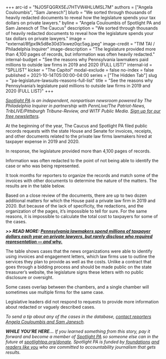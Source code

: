 +++
arc-id = "NJO5FQGRX5EJ7HTVW4HLUMSL7M"
authors = ["Angela Couloumbis", "Sam Janesch"]
blurb = "We sorted through thousands of heavily redacted documents to reveal how the legislature spends your tax dollars on private lawyers."
byline = "Angela Couloumbis of Spotlight PA and Sam Janesch of The Caucus"
description = "We sorted through thousands of heavily redacted documents to reveal how the legislature spends your tax dollars on private lawyers."
image = "external/8fjpx9k5d8e30d31xwez0qc5ag.jpeg"
image-credit = "TIM TAI / Philadelphia Inquirer"
image-description = "The legislature provided more than 4,100 pages of records, but information was often heavily redacted."
internal-budget = "See the reasons why Pennsylvania lawmakers paid millions to outside law firms in 2019 and 2020 (FULL LIST)"
internal-id = "SPLLIST"
kicker = "The Capitol"
modal-exclude = false
no-index = false
published = 2021-10-14T05:00:00-04:00
series = ["The Hidden Tab"]
slug = "pa-legislature-lawsuits-reasons-full-list"
title = "See the reasons why Pennsylvania’s legislature paid millions to outside law firms in 2019 and 2020 (FULL LIST)"
+++

<a href="https://www.spotlightpa.org/"><i>Spotlight PA</i></a><i> is an independent, nonpartisan newsroom powered by The Philadelphia Inquirer in partnership with PennLive/The Patriot-News, TribLIVE/Pittsburgh Tribune-Review, and WITF Public Media. </i><a href="https://www.spotlightpa.org/newsletters"><i>Sign up for our free newsletters</i></a><i>.</i>

At the beginning of the year, The Caucus and Spotlight PA filed public records requests with the state House and Senate for invoices, receipts, and other documents related to the private law firms lawmakers hired at taxpayer expense in 2019 and 2020.

In response, the legislature provided more than 4,100 pages of records.

Information was often redacted to the point of not being able to identify the case or who was being represented.

<script src="https://www.spotlightpa.org/embed.js" async></script><div data-spl-embed-version="1" data-spl-src="https://www.spotlightpa.org/embeds/newsletter/"></div>

It took months for reporters to organize the records and match some of the invoices with other documents to determine the nature of the matters. The results are in the table below.

Based on a close review of the documents, there are up to two dozen additional matters for which the House paid a private law firm in 2019 and 2020. But because of the lack of specificity, the redactions, and the organization of the pages, it’s impossible to tell for sure. For the same reasons, it is impossible to calculate the total cost to taxpayers for some of the cases.

<i><b>&gt;&gt; READ MORE: </b></i><a href="https://www.spotlightpa.org/news/2021/10/pennsylvania-legislature-legal-bills-private-lawyers/" target="_blank"><i><b>Pennsylvania lawmakers spend millions of taxpayer dollars each year on private lawyers, but rarely disclose who required representation — and why.</b></i></a>

The table shows cases that the news organizations were able to identify using invoices and engagement letters, which law firms use to outline the services they plan to provide as well as the costs. Unlike a contract that goes through a bidding process and should be made public on the state treasurer’s website, the legislature signs these letters with no public disclosure or oversight.

Some cases overlap between the chambers, and a single chamber will sometimes use multiple firms for the same case.

Legislative leaders did not respond to requests to provide more information about redacted or vaguely described cases.

<i>To send a tip about any of the cases in the database, </i><a href="mailto:acouloumbis@spotlightpa.org" target="_blank"><i>contact reporters Angela Couloumbis and Sam Janesch</i></a><i>.</i>

<div class="flourish-embed flourish-table" data-src="visualisation/7522446"><script src="https://public.flourish.studio/resources/embed.js"></script></div>

<i><b>WHILE YOU’RE HERE...</b></i><i> If you learned something from this story, pay it forward and become a member of </i><a href="https://www.spotlightpa.org/"><i>Spotlight PA</i></a><i> so someone else can in the future at </i><a href="http://spotlightpa.org/donate"><i>spotlightpa.org/donate</i></a><i>. Spotlight PA is funded by</i><a href="https://www.spotlightpa.org/support"><i> foundations</i></a><i> </i><a href="https://www.spotlightpa.org/support"><i>and readers like you</i></a><i> who are committed to accountability journalism that gets results.</i>

